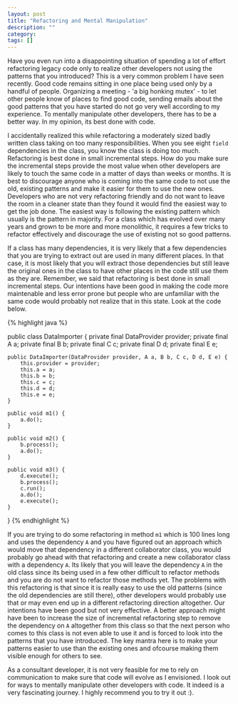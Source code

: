 ```yaml
---
layout: post
title: "Refactoring and Mental Manipulation"
description: ""
category: 
tags: []
---
```


Have you even run into a disappointing situation of spending a lot of effort refactoring legacy code only to realize other developers not using the patterns that you introduced? This is a very common problem I have seen recently. Good code remains sitting in one place being used only by a handful of people. Organizing a meeting - 'a big honking mutex' - to let other people know of places to find good code, sending emails about the good patterns that you have started do not go very well according to my experience. To mentally manipulate other developers, there has to be a better way. In my opinion, its best done with code. 

I accidentally realized this while refactoring a moderately sized badly written class taking on too many responsibilities. When you see eight `field` dependencies in the class, you know the class is doing too much. Refactoring is best done in small incremental steps. How do you make sure the incremental steps provide the most value when other developers are likely to touch the same code in a matter of days than weeks or months. It is best to discourage anyone who is coming into the same code to not use the old, existing patterns and make it easier for them to use the new ones. Developers who are not very refactoring friendly and do not want to leave the room in a cleaner state than they found it would find the easiest way to get the job done. The easiest way is following the existing pattern which usually is the pattern in majority. For a class which has evolved over many years and grown to be more and more monolithic, it requires a few tricks to refactor effectively and discourage the use of existing not so good patterns. 

If a class has many dependencies, it is very likely that a few dependencies that you are trying to extract out are used in many different places. In that case, it is most likely that you will extract those dependencies but still leave the original ones in the class to have other places in the code still use them as they are. Remember, we said that refactoring is best done in small incremental steps. Our intentions have been good in making the code more maintenable and less error prone but people who are unfamiliar with the same code would probably not realize that in this state. Look at the code below.

{% highlight java %}

public class DataImporter {
    private final DataProvider provider;
    private final A a;
    private final B b;
    private final C c;
    private final D d;
    private final E e;

    public DataImporter(DataProvider provider, A a, B b, C c, D d, E e) {
        this.provider = provider;
        this.a = a;
        this.b = b;
        this.c = c;
        this.d = d;
        this.e = e;
    }
    
    public void m1() {
        a.do();
    }
    
    public void m2() {
        b.process();
        a.do();
    }
    
    public void m3() {
        d.execute();
        b.process();
        c.run();
        a.do();
        e.execute();
    }
}
{% endhighlight %}

If you are trying to do some refactoring in method `m1` which is 100 lines long and uses the dependency `A` and you have figured out an approach which would move that dependency in a different collaborator class, you would probably go ahead with that refactoring and create a new collaborator class with a dependency `A`. Its likely that you will leave the dependency `A` in the old class since its being used in a few other difficult to refactor methods and you are do not want to refactor those methods yet. The problems with this refactoring is that since it is really easy to use the old patterns (since the old dependencies are still there), other developers would probably use that or may even end up in a different refactoring direction altogether. Our intentions have been good but not very effective. A better approach might have been to increase the size of incremental refactoring step to remove the dependency on `A` altogether from this class so that the next person who comes to this class is not even able to use it and is forced to look into the patterns that you have introduced. The key mantra here is to make your patterns easier to use than the existing ones and ofcourse making them visible enough for others to see. 

As a consultant developer,  it is not very feasible for me to rely on communication to make sure that code will evolve as I envisioned. I look out for ways to mentally manipulate other developers with code. It indeed is a very fascinating journey. I highly recommend you to try it out :).
